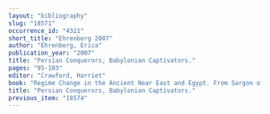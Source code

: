 ```yaml
---
layout: "bibliography"
slug: "18571"
occurrence_id: "4321"
short_title: "Ehrenberg 2007"
author: "Ehrenberg, Erica"
publication_year: "2007"
title: "Persian Conquerors, Babylonian Captivators."
pages: "95-103"
editor: "Crawford, Harriet"
book: "Regime Change in the Ancient Near East and Egypt. From Sargon of Agade to Saddam Hussein (Oxford and New York)"
title: "Persian Conquerors, Babylonian Captivators."
previous_item: "18574"
---
```

